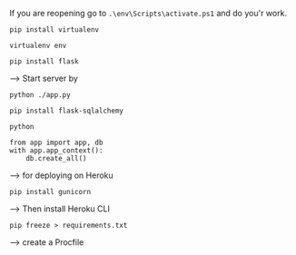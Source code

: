 If you are reopening go to `.\env\Scripts\activate.ps1` and do you'r work.

`pip install virtualenv`

`virtualenv env`

`pip install flask`

--> Start server by

`python ./app.py`

`pip install flask-sqlalchemy`

`python`

```
from app import app, db
with app.app_context():
    db.create_all()
```

--> for deploying on Heroku

`pip install gunicorn`

--> Then install Heroku CLI

`pip freeze > requirements.txt`

--> create a Procfile
